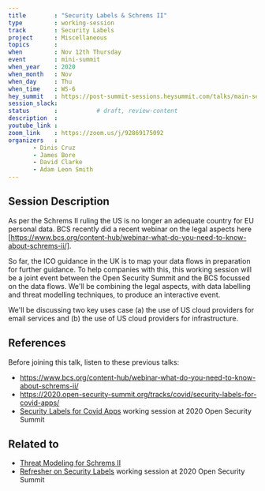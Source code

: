 ```yaml
---
title        : "Security Labels & Schrems II"
type         : working-session
track        : Security Labels
project      : Miscellaneous
topics       : 
when         : Nov 12th Thursday
event        : mini-summit
when_year    : 2020
when_month   : Nov
when_day     : Thu
when_time    : WS-6
hey_summit   : https://post-summit-sessions.heysummit.com/talks/main-session-security-labels-schrems-ii/
session_slack:
status       :           # draft, review-content
description  : 
youtube_link : 
zoom_link    : https://zoom.us/j/92869175092
organizers   : 
       - Dinis Cruz
       - James Bore
       - David Clarke
       - Adam Leon Smith
---
```


## Session Description

As per the Schrems II ruling the US is no longer an adequate country for EU personal data. 
BCS recently did a recent webinar on the legal aspects here [https://www.bcs.org/content-hub/webinar-what-do-you-need-to-know-about-schrems-ii/].

So far, the ICO guidance in the UK is to map your data flows in preparation for further guidance. 
To help companies with this, this working session will be a joint event between the Open Security Summit
 and the BCS focussed on the data flows. We'll be combining the legal aspects, 
 with data labelling and threat modelling techniques, to produce an interactive event.

We'll be discussing two key uses case (a) the use of US cloud providers for email services and
 (b) the use of US cloud providers for infrastructure.

## References  

Before joining this talk, listen to these previous talks:

- https://www.bcs.org/content-hub/webinar-what-do-you-need-to-know-about-schrems-ii/
- https://2020.open-security-summit.org/tracks/covid/security-labels-for-covid-apps/
- [Security Labels for Covid Apps](https://2020.open-security-summit.org/tracks/covid/security-labels-for-covid-apps) working session at 2020 Open Security Summit

## Related to

- [Threat Modeling for Schrems II](/tracks/threat-modeling/threat-modeling-for-schrems-ii/)
- [Refresher on Security Labels](/tracks/security-labels/refresher-on-security-labels/) working session at 2020 Open Security Summit

